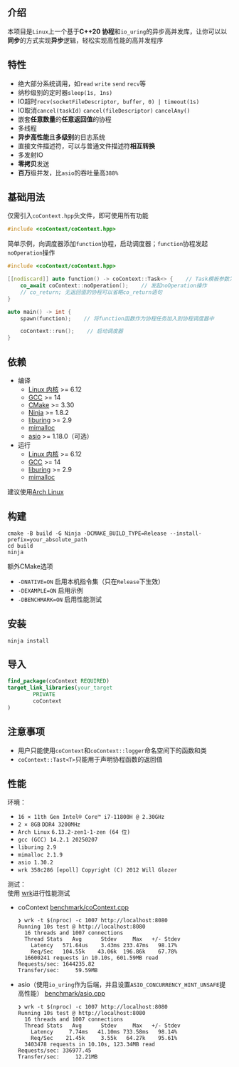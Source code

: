 ## 介绍

本项目是`Linux`上一个基于**C++20 协程**和`io_uring`的异步高并发库，让你可以以**同步**的方式实现**异步**逻辑，轻松实现高性能的高并发程序

## 特性

- 绝大部分系统调用，如`read` `write` `send` `recv`等
- 纳秒级别的定时器`sleep(1s, 1ns)`
- IO超时`recv(socketFileDescriptor, buffer, 0) | timeout(1s)`
- IO取消`cancel(taskId)` `cancel(fileDescriptor)` `cancelAny()`
- 嵌套**任意数量**的**任意返回值**的协程
- 多线程
- **异步高性能**且**多级别**的日志系统
- 直接文件描述符，可以与普通文件描述符**相互转换**
- 多发射IO
- **零拷贝**发送
- **百万**级并发，比`asio`的吞吐量高`388%`

## 基础用法

仅需引入`coContext.hpp`头文件，即可使用所有功能

```c++
#include <coContext/coContext.hpp> 
```

简单示例，向调度器添加`function`协程，启动调度器；`function`协程发起`noOperation`操作

```c++
#include <coContext/coContext.hpp>

[[nodiscard]] auto function() -> coContext::Task<> {    // Task模板参数为<>，表示该协程不返回任何值
    co_await coContext::noOperation();    // 发起noOperation操作
    // co_return; 无返回值的协程可以省略co_return语句
}

auto main() -> int {
    spawn(function);    // 将function函数作为协程任务加入到协程调度器中

    coContext::run();    // 启动调度器
}
```

## 依赖

- 编译
    - [Linux 内核](https://www.kernel.org) >= 6.12
    - [GCC](https://gcc.gnu.org) >= 14
    - [CMake](https://cmake.org) >= 3.30
    - [Ninja](https://ninja-build.org) >= 1.8.2
    - [liburing](https://github.com/axboe/liburing) >= 2.9
    - [mimalloc](https://github.com/microsoft/mimalloc)
    - [asio](https://think-async.com/Asio) >= 1.18.0（可选）
- 运行
    - [Linux 内核](https://www.kernel.org) >= 6.12
    - [GCC](https://gcc.gnu.org) >= 14
    - [liburing](https://github.com/axboe/liburing) >= 2.9
    - [mimalloc](https://github.com/microsoft/mimalloc)

建议使用[Arch Linux](https://archlinux.org)

## 构建

```shell
cmake -B build -G Ninja -DCMAKE_BUILD_TYPE=Release --install-prefix=your_absolute_path
cd build
ninja
```

额外CMake选项

- `-DNATIVE=ON` 启用本机指令集（只在`Release`下生效）
- `-DEXAMPLE=ON` 启用示例
- `-DBENCHMARK=ON` 启用性能测试

## 安装

```shell
ninja install
```

## 导入

```cmake
find_package(coContext REQUIRED)
target_link_libraries(your_target
        PRIVATE
        coContext
)
```

## 注意事项

- 用户只能使用`coContext`和`coContext::logger`命名空间下的函数和类
- `coContext::Tast<T>`只能用于声明协程函数的返回值

## 性能

环境：

- `16 × 11th Gen Intel® Core™ i7-11800H @ 2.30GHz`
- `2 × 8GB` `DDR4 3200MHz`
- `Arch Linux` `6.13.2-zen1-1-zen (64 位)`
- `gcc (GCC) 14.2.1 20250207`
- `liburing 2.9`
- `mimalloc 2.1.9`
- `asio 1.30.2`
- `wrk 358c286 [epoll] Copyright (C) 2012 Will Glozer`

测试：  
使用 [wrk](https://github.com/wg/wrk)进行性能测试

- coContext
  [benchmark/coContext.cpp](https://github.com/AomaYple/coContext/blob/main/benchmark/coContext.cpp)
  ```
  ❯ wrk -t $(nproc) -c 1007 http://localhost:8080
  Running 10s test @ http://localhost:8080
    16 threads and 1007 connections
    Thread Stats   Avg      Stdev     Max   +/- Stdev
      Latency   571.64us    3.43ms 233.47ms   98.17%
      Req/Sec   104.55k    43.06k  196.86k    67.78%
    16600241 requests in 10.10s, 601.59MB read
  Requests/sec: 1644235.82
  Transfer/sec:     59.59MB
  ```
- asio（使用`io_uring`作为后端，并且设置`ASIO_CONCURRENCY_HINT_UNSAFE`提高性能）
  [benchmark/asio.cpp](https://github.com/AomaYple/coContext/blob/main/benchmark/asio.cpp)
  ```
  ❯ wrk -t $(nproc) -c 1007 http://localhost:8080
  Running 10s test @ http://localhost:8080
    16 threads and 1007 connections
    Thread Stats   Avg      Stdev     Max   +/- Stdev
      Latency     7.74ms   41.10ms 733.58ms   98.14%
      Req/Sec    21.45k     3.55k   64.27k    95.61%
    3403478 requests in 10.10s, 123.34MB read
  Requests/sec: 336977.45
  Transfer/sec:     12.21MB
  ```
